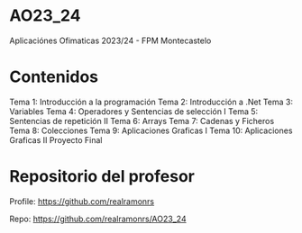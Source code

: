 # AO23_24
Aplicaciónes Ofimaticas 2023/24 - FPM Montecastelo

# Contenidos
Tema 1: Introducción a la programación
Tema 2: Introducción a .Net
Tema 3: Variables
Tema 4: Operadores y Sentencias de selección I
Tema 5: Sentencias de repetición II
Tema 6: Arrays
Tema 7: Cadenas y Ficheros
Tema 8: Colecciones
Tema 9: Aplicaciones Graficas I
Tema 10: Aplicaciones Graficas II
Proyecto Final


# Repositorio del profesor

Profile: https://github.com/realramonrs

Repo: https://github.com/realramonrs/AO23_24
